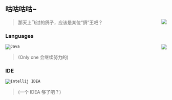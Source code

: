 ## 咕咕咕咕~

> 那天上飞过的鸽子，应该是某位“鸽”王吧？<img align="right" src="https://i.loli.net/2021/07/28/J9DFkYNvwPzld41.png?username=SakuraTao2007&show_icons=true">

### Languages
<code>![](https://cdn.jsdelivr.net/gh/SakuraKoi/SakuraKoi/logos/java.png "Java")</code><img align="right" src="https://github-readme-stats.vercel.app/api?username=SakuraTao2007&show_icons=true">
> (Only one 会继续努力的)

### IDE
<code>![](https://cdn.jsdelivr.net/gh/SakuraKoi/SakuraKoi/logos/idea.png "Intellij IDEA")</code>
> (一个 IDEA 够了吧？)

